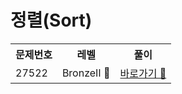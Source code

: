 <h1>정렬(Sort)</h1>

<table>
  <tr>
    <th>문제번호</th>
    <th>레벨</th>
    <th>풀이</th>
    
   
  </tr>
  <tr>
    <td>27522</td>
    <td> BronzeⅡ 🤎 </td>
   <td> <a href="https://github.com/linma21/Algorithm/blob/main/%EC%9C%A0%ED%98%95%EB%B3%84%20%EB%B6%84%EB%A5%98/Sort/problems/27522">바로가기 🚀 </a> </td>
  </tr>

  
</table>

